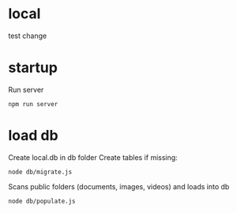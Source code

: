# local

test change

# startup
Run server
```
npm run server
```

# load db
Create local.db in db folder
Create tables if missing:
```
node db/migrate.js
```
Scans public folders (documents, images, videos) and loads into db
```
node db/populate.js
```